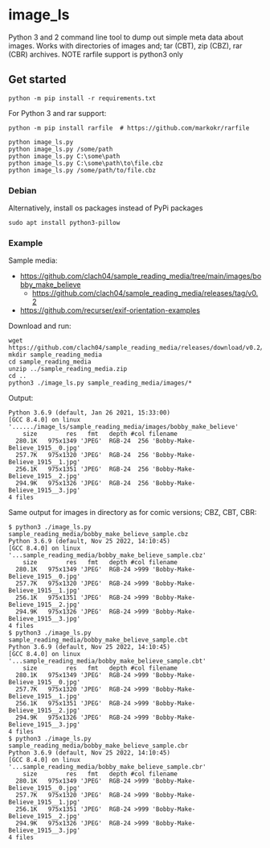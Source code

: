 # image_ls

Python 3 and 2 command line tool to dump out simple meta data about images.
Works with directories of images and; tar (CBT), zip (CBZ), rar (CBR) archives.
NOTE rarfile support is python3 only

## Get started

    python -m pip install -r requirements.txt

For Python 3 and rar support:

    python -m pip install rarfile  # https://github.com/markokr/rarfile

    python image_ls.py
    python image_ls.py /some/path
    python image_ls.py C:\some\path
    python image_ls.py C:\some\path\to\file.cbz
    python image_ls.py /some/path/to/file.cbz

### Debian

Alternatively, install os packages instead of PyPi packages

    sudo apt install python3-pillow



### Example

Sample media:

  * https://github.com/clach04/sample_reading_media/tree/main/images/bobby_make_believe
    * https://github.com/clach04/sample_reading_media/releases/tag/v0.2
  * https://github.com/recurser/exif-orientation-examples

Download and run:

    wget https://github.com/clach04/sample_reading_media/releases/download/v0.2/sample_reading_media.zip
    mkdir sample_reading_media
    cd sample_reading_media
    unzip ../sample_reading_media.zip
    cd ..
    python3 ./image_ls.py sample_reading_media/images/*

Output:

    Python 3.6.9 (default, Jan 26 2021, 15:33:00)
    [GCC 8.4.0] on linux
    '....../image_ls/sample_reading_media/images/bobby_make_believe'
        size        res   fmt   depth #col filename
      280.1K   975x1349 'JPEG'  RGB-24  256 'Bobby-Make-Believe_1915__0.jpg'
      257.7K   975x1320 'JPEG'  RGB-24  256 'Bobby-Make-Believe_1915__1.jpg'
      256.1K   975x1351 'JPEG'  RGB-24  256 'Bobby-Make-Believe_1915__2.jpg'
      294.9K   975x1326 'JPEG'  RGB-24  256 'Bobby-Make-Believe_1915__3.jpg'
    4 files

Same output for images in directory as for comic versions; CBZ, CBT, CBR:

    $ python3 ./image_ls.py sample_reading_media/bobby_make_believe_sample.cbz
    Python 3.6.9 (default, Nov 25 2022, 14:10:45)
    [GCC 8.4.0] on linux
    '...sample_reading_media/bobby_make_believe_sample.cbz'
        size        res   fmt   depth #col filename
      280.1K   975x1349 'JPEG'  RGB-24 >999 'Bobby-Make-Believe_1915__0.jpg'
      257.7K   975x1320 'JPEG'  RGB-24 >999 'Bobby-Make-Believe_1915__1.jpg'
      256.1K   975x1351 'JPEG'  RGB-24 >999 'Bobby-Make-Believe_1915__2.jpg'
      294.9K   975x1326 'JPEG'  RGB-24 >999 'Bobby-Make-Believe_1915__3.jpg'
    4 files
    $ python3 ./image_ls.py sample_reading_media/bobby_make_believe_sample.cbt
    Python 3.6.9 (default, Nov 25 2022, 14:10:45)
    [GCC 8.4.0] on linux
    '...sample_reading_media/bobby_make_believe_sample.cbt'
        size        res   fmt   depth #col filename
      280.1K   975x1349 'JPEG'  RGB-24 >999 'Bobby-Make-Believe_1915__0.jpg'
      257.7K   975x1320 'JPEG'  RGB-24 >999 'Bobby-Make-Believe_1915__1.jpg'
      256.1K   975x1351 'JPEG'  RGB-24 >999 'Bobby-Make-Believe_1915__2.jpg'
      294.9K   975x1326 'JPEG'  RGB-24 >999 'Bobby-Make-Believe_1915__3.jpg'
    4 files
    $ python3 ./image_ls.py sample_reading_media/bobby_make_believe_sample.cbr
    Python 3.6.9 (default, Nov 25 2022, 14:10:45)
    [GCC 8.4.0] on linux
    '...sample_reading_media/bobby_make_believe_sample.cbr'
        size        res   fmt   depth #col filename
      280.1K   975x1349 'JPEG'  RGB-24 >999 'Bobby-Make-Believe_1915__0.jpg'
      257.7K   975x1320 'JPEG'  RGB-24 >999 'Bobby-Make-Believe_1915__1.jpg'
      256.1K   975x1351 'JPEG'  RGB-24 >999 'Bobby-Make-Believe_1915__2.jpg'
      294.9K   975x1326 'JPEG'  RGB-24 >999 'Bobby-Make-Believe_1915__3.jpg'
    4 files
